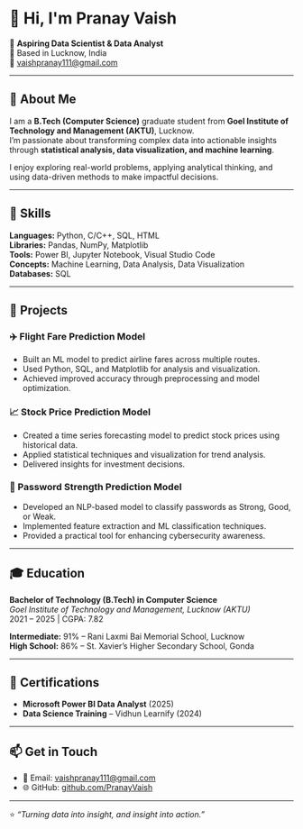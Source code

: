 # 👋 Hi, I'm Pranay Vaish

🎯 **Aspiring Data Scientist & Data Analyst**  
📍 Based in Lucknow, India  
📧 [vaishpranay111@gmail.com](mailto:vaishpranay111@gmail.com)

---

## 🧠 About Me

I am a **B.Tech (Computer Science)** graduate student from **Goel Institute of Technology and Management (AKTU)**, Lucknow.  
I’m passionate about transforming complex data into actionable insights through **statistical analysis, data visualization, and machine learning**.  

I enjoy exploring real-world problems, applying analytical thinking, and using data-driven methods to make impactful decisions.

---

## 🧩 Skills

**Languages:** Python, C/C++, SQL, HTML  
**Libraries:** Pandas, NumPy, Matplotlib  
**Tools:** Power BI, Jupyter Notebook, Visual Studio Code  
**Concepts:** Machine Learning, Data Analysis, Data Visualization  
**Databases:** SQL

---

## 🚀 Projects

### ✈️ Flight Fare Prediction Model
- Built an ML model to predict airline fares across multiple routes.  
- Used Python, SQL, and Matplotlib for analysis and visualization.  
- Achieved improved accuracy through preprocessing and model optimization.

### 📈 Stock Price Prediction Model
- Created a time series forecasting model to predict stock prices using historical data.  
- Applied statistical techniques and visualization for trend analysis.  
- Delivered insights for investment decisions.

### 🔐 Password Strength Prediction Model
- Developed an NLP-based model to classify passwords as Strong, Good, or Weak.  
- Implemented feature extraction and ML classification techniques.  
- Provided a practical tool for enhancing cybersecurity awareness.

---

## 🎓 Education

**Bachelor of Technology (B.Tech) in Computer Science**  
*Goel Institute of Technology and Management, Lucknow (AKTU)*  
2021 – 2025 | CGPA: 7.82  

**Intermediate:** 91% – Rani Laxmi Bai Memorial School, Lucknow  
**High School:** 86% – St. Xavier’s Higher Secondary School, Gonda  

---

## 🏅 Certifications

- **Microsoft Power BI Data Analyst** (2025)  
- **Data Science Training** – Vidhun Learnify (2024)

---

## 📫 Get in Touch

- 📧 Email: [vaishpranay111@gmail.com](mailto:vaishpranay111@gmail.com)    
- 🌐 GitHub: [github.com/PranayVaish](https://github.com/PranayVaish)

---

⭐ *“Turning data into insight, and insight into action.”*
